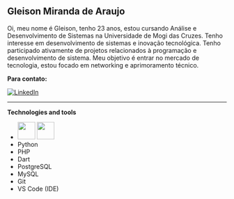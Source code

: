 ## **Gleison Miranda de Araujo**


Oi, meu nome é Gleison, tenho 23 anos, estou cursando Análise e Desenvolvimento de Sistemas na Universidade de Mogi das Cruzes. Tenho interesse em desenvolvimento de sistemas e inovação tecnológica. Tenho participado ativamente de projetos relacionados à programação e desenvolvimento de sistema. Meu objetivo é entrar no mercado de tecnologia, estou focado em networking e aprimoramento técnico.



**Para contato:**


[![LinkedIn](linkedin_icon.png)](https://www.linkedin.com/in/gleison-araujo2)


***

**Technologies and tools**

- <img loading="lazy" src="https://cdn.jsdelivr.net/gh/devicons/devicon/icons/java/java-original.svg" width="40" height="40"/> <img loading="lazy" src="https://cdn.jsdelivr.net/gh/devicons/devicon/icons/linux/linux-original.svg" width="40" height="40"/>
- Python
- PHP
- Dart
- PostgreSQL
- MySQL
- Git
- VS Code (IDE)






